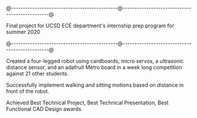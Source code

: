 @---------------------------------------------@-----------------------------------------------@

Final project for UCSD ECE department's internship prep program for summer 2020

@---------------------------------------------@-----------------------------------------------@

Created a four-legged robot using cardboards, micro servos, 
    a ultrasonic distance sensor, and an adafruit Metro board in a week long 
        competition against 21 other students.
    
Successfully implement walking and sitting motions based on distance
    in front of the robot.

Achieved Best Technical Project, Best Technical Presentation,
        Best Functional CAD Design awards.
